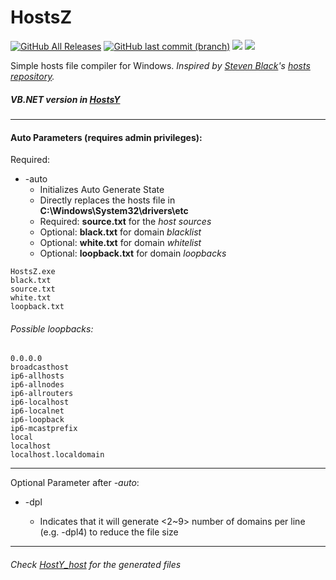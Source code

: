 # HostsZ

<a href="https://github.com/Laicure/HostsZ/releases"><img alt="GitHub All Releases" src="https://img.shields.io/github/downloads/laicure/HostsZ/total.svg"></a>
<a href="https://github.com/Laicure/HostsZ/commits/master"><img alt="GitHub last commit (branch)" src="https://img.shields.io/github/last-commit/laicure/HostsZ/master.svg"></img></a>
<a href="https://github.com/Laicure/HostsZ"><img src="https://img.shields.io/github/repo-size/Laicure/HostsZ.svg"></img></a>
<a href="https://github.com/Laicure/HostsZ/blob/master/LICENSE"><img src="https://img.shields.io/github/license/Laicure/HostsZ.svg"></img></a>

Simple hosts file compiler for Windows.
_Inspired by [Steven Black](https://github.com/StevenBlack)'s [hosts repository](https://github.com/StevenBlack/hosts)._

##### VB.NET version in [HostsY](https://github.com/Laicure/HostsY)

---------
#### Auto Parameters (requires admin privileges):
Required:
* \-auto
	* Initializes Auto Generate State
	* Directly replaces the hosts file in **C:\\Windows\\System32\\drivers\\etc**
	* Required: **source.txt** for the _host sources_
	* Optional: **black.txt** for domain _blacklist_
	* Optional: **white.txt** for domain _whitelist_
	* Optional: **loopback.txt** for domain _loopbacks_
```
HostsZ.exe
black.txt
source.txt
white.txt
loopback.txt
```

###### Possible loopbacks:
```
0.0.0.0
broadcasthost
ip6-allhosts
ip6-allnodes
ip6-allrouters
ip6-localhost
ip6-localnet
ip6-loopback
ip6-mcastprefix
local
localhost
localhost.localdomain
```
---------
Optional Parameter after _-auto_:
* \-dpl<n>
	* Indicates that it will generate <2~9> number of domains per line (e.g. -dpl4) to reduce the file size
---------
###### Check [HostY_host](https://github.com/Laicure/HostsZ_hosts) for the generated files
